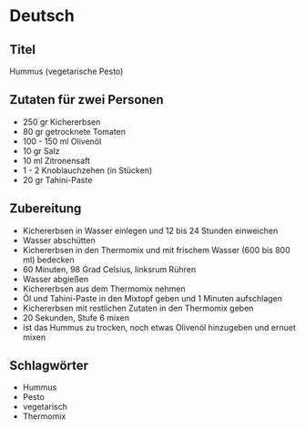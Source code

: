 # Deutsch

## Titel

Hummus (vegetarische Pesto)

## Zutaten für zwei Personen

* 250 gr Kichererbsen
* 80 gr getrocknete Tomaten
* 100 - 150 ml Olivenöl
* 10 gr Salz
* 10 ml Zitronensaft
* 1 - 2 Knoblauchzehen (in Stücken)
* 20 gr Tahini-Paste

## Zubereitung

* Kichererbsen in Wasser einlegen und 12 bis 24 Stunden einweichen
* Wasser abschütten
* Kichererbsen in den Thermomix und mit frischem Wasser (600 bis 800 ml) bedecken
* 60 Minuten, 98 Grad Celsius, linksrum Rühren
* Wasser abgießen
* Kichererbsen aus dem Thermomix nehmen
* Öl und Tahini-Paste in den Mixtopf geben und 1 Minuten aufschlagen
* Kichererbsen mit restlichen Zutaten in den Thermomix geben
* 20 Sekunden, Stufe 6 mixen
* ist das Hummus zu trocken, noch etwas Olivenöl hinzugeben und ernuet mixen

## Schlagwörter

* Hummus
* Pesto
* vegetarisch
* Thermomix
